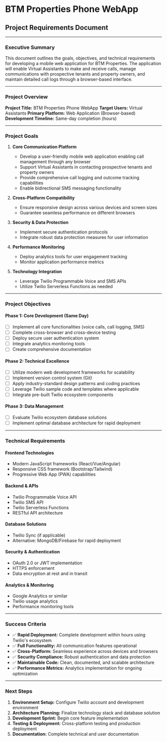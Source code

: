 # BTM Properties Phone WebApp
## Project Requirements Document

---

### Executive Summary

This document outlines the goals, objectives, and technical requirements for developing a mobile web application for BTM Properties. The application will enable Virtual Assistants to make and receive calls, manage communications with prospective tenants and property owners, and maintain detailed call logs through a browser-based interface.

---

### Project Overview

**Project Title:** BTM Properties Phone WebApp
**Target Users:** Virtual Assistants
**Primary Platform:** Web Application (Browser-based)
**Development Timeline:** Same-day completion (hours)

---

### Project Goals

1. **Core Communication Platform**
   - Develop a user-friendly mobile web application enabling call management through any browser
   - Support Virtual Assistants in contacting prospective tenants and property owners
   - Provide comprehensive call logging and outcome tracking capabilities
   - Enable bidirectional SMS messaging functionality

2. **Cross-Platform Compatibility**
   - Ensure responsive design across various devices and screen sizes
   - Guarantee seamless performance on different browsers

3. **Security & Data Protection**
   - Implement secure authentication protocols
   - Integrate robust data protection measures for user information

4. **Performance Monitoring**
   - Deploy analytics tools for user engagement tracking
   - Monitor application performance metrics

5. **Technology Integration**
   - Leverage Twilio Programmable Voice and SMS APIs
   - Utilize Twilio Serverless Functions as needed

---

### Project Objectives

#### **Phase 1: Core Development (Same Day)**
- [ ] Implement all core functionalities (voice calls, call logging, SMS)
- [ ] Complete cross-browser and cross-device testing
- [ ] Deploy secure user authentication system
- [ ] Integrate analytics monitoring tools
- [ ] Create comprehensive documentation

#### **Phase 2: Technical Excellence**
- [ ] Utilize modern web development frameworks for scalability
- [ ] Implement version control system (Git)
- [ ] Apply industry-standard design patterns and coding practices
- [ ] Leverage Twilio sample code and templates where applicable
- [ ] Integrate pre-built Twilio ecosystem components

#### **Phase 3: Data Management**
- [ ] Evaluate Twilio ecosystem database solutions
- [ ] Implement optimal database architecture for rapid deployment

---

### Technical Requirements

#### **Frontend Technologies**
- Modern JavaScript frameworks (React/Vue/Angular)
- Responsive CSS framework (Bootstrap/Tailwind)
- Progressive Web App (PWA) capabilities

#### **Backend & APIs**
- Twilio Programmable Voice API
- Twilio SMS API
- Twilio Serverless Functions
- RESTful API architecture

#### **Database Solutions**
- Twilio Sync (if applicable)
- Alternative: MongoDB/Firebase for rapid deployment

#### **Security & Authentication**
- OAuth 2.0 or JWT implementation
- HTTPS enforcement
- Data encryption at rest and in transit

#### **Analytics & Monitoring**
- Google Analytics or similar
- Twilio usage analytics
- Performance monitoring tools

---

### Success Criteria

- ✅ **Rapid Deployment:** Complete development within hours using Twilio's ecosystem
- ✅ **Full Functionality:** All communication features operational
- ✅ **Cross-Platform:** Seamless experience across devices and browsers
- ✅ **Security Compliance:** Robust authentication and data protection
- ✅ **Maintainable Code:** Clean, documented, and scalable architecture
- ✅ **Performance Metrics:** Analytics implementation for ongoing optimization

---

### Next Steps

1. **Environment Setup:** Configure Twilio account and development environment
2. **Architecture Planning:** Finalize technology stack and database solution
3. **Development Sprint:** Begin core feature implementation
4. **Testing & Deployment:** Cross-platform testing and production deployment
5. **Documentation:** Complete technical and user documentation